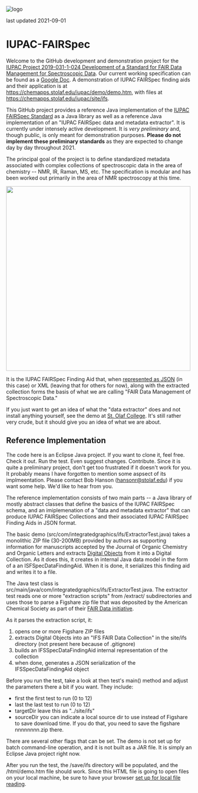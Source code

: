 ![logo](https://iupac.org/wp-content/themes/iupac/dist/images/logo.png)

last updated 2021-09-01

# IUPAC-FAIRSpec

Welcome to the GitHub development and demonstration project for the 
[IUPAC Project 2019-031-1-024 Development of a Standard for FAIR Data Management for Spectroscopic Data](https://iupac.org/projects/project-details/?project_nr=2019-031-1-024). Our current working specification can be found as a [Google Doc](https://docs.google.com/document/d/1WYB3f04dFdVzlvf7aEwdVNwEwLpQ7YBAA00pGbc8Jp0/edit?usp=sharing). A demonstration of IUPAC FAIRSpec finding aids and their application is at https://chemapps.stolaf.edu/iupac/demo/demo.htm, with files at https://chemapps.stolaf.edu/iupac/site/ifs.

This GitHub project provides a reference Java implementation of the [IUPAC FAIRSpec Standard](https://docs.google.com/document/d/1WYB3f04dFdVzlvf7aEwdVNwEwLpQ7YBAA00pGbc8Jp0/edit?usp=sharing) as a Java library as well as a reference Java implementation of an "IUPAC FAIRSpec data and metadata extractor". It is currently under intensely active development. It is *very preliminary* and, though public, is only meant for demonstration purposes. **Please do not implement these preliminary standards** as they are expected to change day by day throughout 2021. 

The principal goal of the project is to define standardized metadata associated with complex collections of spectroscopic data in the area of chemistry -- NMR, IR, Raman, MS, etc. The specification is modular and has been worked out primarily in the area of NMR spectroscopy at this time. 

<img src="https://lh3.googleusercontent.com/oPq4z8xhDHOpvEaudhotW-fl5MxeR5DKe9JUMIlcoAzRcCOyi192vago4BJ8-FrP1qUs3B-tLT-mZgFgKJF_ozw6ZCLTcS6thpix4509qNr0dFteuHdWY4vpWS6uxkTkx5KNXGYI" width="500"/>

It is the IUPAC FAIRSpec Finding Aid that, when [represented as JSON](https://chemapps.stolaf.edu/iupac/site/ifs/acs.joc.0c00770._IFS_findingaid.json) (in this case) or XML (leaving that for others for now), along with the extracted collection forms the basis of what we are calling "FAIR Data Management of Spectroscopic Data." 
 
If you just want to get an idea of what the "data extractor" does and not install anything yourself, see the demo at [St. Olaf College](https://chemapps.stolaf.edu/iupac/demo/demo.htm). It's still rather very crude, but it should give you an idea of what we are about. 

## Reference Implementation

The code here is an Eclipse Java project. If you want to clone it, feel free. Check it out. Run the test. Even suggest changes. Contribute. Since it is quite a preliminary project, don't get too frustrated if it doesn't work for you. It probably means I have forgotten to mention some aspsect of its implmeentation. Please contact Bob Hanson (hansonr@stolaf.edu) if you want some help. We'd like to hear from you.

The reference implementation consists of two main parts -- a Java library of mostly abstract classes that define the basics of the IUPAC FAIRSpec schema, and an imiplemenation of a "data and metadata extractor" that can produce IUPAC FAIRSpec Collections and their associated IUPAC FAIRSpec Finding Aids in JSON format.

The basic demo (src/com/integratedgraphics/ifs/ExtractorTest.java) takes a monolithic ZIP file (30-200MB) provided by authors as supporting information for manuscripts accepted by the Journal of Organic Chemistry and Organic Letters and extracts [Digital Objects](https://www.rd-alliance.org/system/files/DFT%20Core%20Terms-and%20model-v1-6.pdf) from it into a Digital Collection. As it does this, it creates in internal Java data model in the form of a an ISFSpecDataFindingAid. When it is done, it serializes this finding aid and writes it to a file. 

The Java test class is src/main/java/com/integratedgraphics/ifs/ExtractorTest.java. The extractor test reads one or more "extraction scripts" from /extract/ subdirectories and uses those to parse a Figshare zip file that was deposited by the American Chemical Society as part of their [FAIR Data initiative](https://pubs.acs.org/doi/10.1021/acs.orglett.0c00383). 

As it parses the extraction script, it:

<ol>
    <li>opens one or more Figshare ZIP files</li>
    <li>extracts Digital Objects into an "IFS FAIR Data Collection" in the site/ifs directory (not present here because of .gitignore)</li>
    <li>builds an IFSSpecDataFindingAid internal representation of the collection</li>
    <li>when done, generates a JSON serialization of the IFSSpecDataFindingAid object</li>
</ol>
    
Before you run the test, take a look at then test's main() method and adjust the parameters there a bit if you want. They include:

<ul>
    <li>first   the first test to run (0 to 12)</li>
    <li>last    the last test to run (0 to 12)</li>
    <li>targetDir  leave this as "../site/ifs"</li>
    <li>sourceDir  you can indicate a local source dir to use instead of Figshare to save download time. If you do that, you need to save the figshare nnnnnnnn.zip there.</li>
</ul>    
        
There are several other flags that can be set. The demo is not set up for batch command-line operation, and it is not built as a JAR file. It is simply an Eclipse Java project right now.

After you run the test, the /save/ifs directory will be populated, and the /html/demo.htm file should work. Since this HTML file is going to open files on your local machine, be sure to have your browser [set up for local file reading](http://wiki.jmol.org/index.php/Troubleshooting/Local_Files).
    
